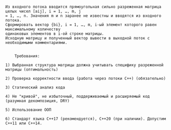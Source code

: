 	
	Из входного потока вводится прямоугольная сильно разреженная матрица целых чисел [aij], i = 1, …, m, j
	= 1, …, n. Значения m и n заранее не известны и вводятся из входного потока.
	Сформировать вектор {bi}, i = 1, …, m, i-ый элемент которого равен максимальному количеству
	одинаковых элементов в i-ой строке матрицы.
	Исходную матрицу и полученный вектор вывести в выходной поток с необходимыми комментариями.

		
		Требования:

	1) Выбранная структура матрицы должна учитывать специфику разреженной матрицы (оптимальность)

	2) Проверка корректности ввода (работа через потоки C++) (обязательно)
	
	3) Статический анализ кода
	
	4) Не "кривой", не избыточный, поддерживаемый и расширяемый код (разумная декомпозиция, DRY)
	
	5) Использование ООП
	
	6) Стандарт языка C++17 (рекомендуется), С++20 (при наличии). Допустим C++11 или С++14.
